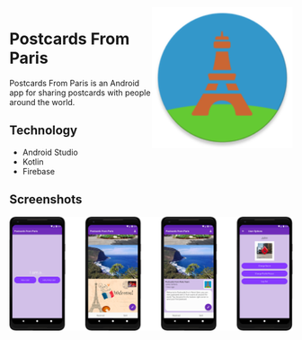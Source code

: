 <img src=".github/images/logo.png" width="250" title="Logo" alt="Logo" align="Right">

# Postcards From Paris
Postcards From Paris is an Android app for sharing postcards with people around the world.

## Technology

* Android Studio
* Kotlin
* Firebase

<!--
<p float="left">
  <img src=".github/images/login.png" width="150" title="Login screen" alt="Login screen">
  <img src=".github/images/mailbox.png" width="150" title="Mailbox" alt="Mailbox">
  <img src=".github/images/flipped_card.png" width="150" title="Flipped postcard" alt="Flipped postcard">
  <img src=".github/images/options.png" width="150" title="Options menu" alt="Options menu">
</p>
-->

## Screenshots
![Screenshots](.github/images/screens.png)
